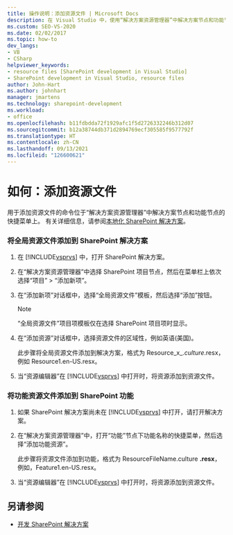 ```yaml
---
title: 操作说明：添加资源文件 | Microsoft Docs
description: 在 Visual Studio 中，使用“解决方案资源管理器”中解决方案节点和功能节点的快捷菜单上的命令添加资源文件。
ms.custom: SEO-VS-2020
ms.date: 02/02/2017
ms.topic: how-to
dev_langs:
- VB
- CSharp
helpviewer_keywords:
- resource files [SharePoint development in Visual Studio]
- SharePoint development in Visual Studio, resource files
author: John-Hart
ms.author: johnhart
manager: jmartens
ms.technology: sharepoint-development
ms.workload:
- office
ms.openlocfilehash: b11fdbdda72f1929afc1f5d2726332246b312d07
ms.sourcegitcommit: b12a38744db371d2894769ecf305585f9577792f
ms.translationtype: HT
ms.contentlocale: zh-CN
ms.lasthandoff: 09/13/2021
ms.locfileid: "126600621"
---
```

# <a name="how-to-add-a-resource-file"></a>如何：添加资源文件
  用于添加资源文件的命令位于“解决方案资源管理器”中解决方案节点和功能节点的快捷菜单上。 有关详细信息，请参阅[本地化 SharePoint 解决方案](../sharepoint/localizing-sharepoint-solutions.md)。

### <a name="to-add-a-global-resource-file-to-a-sharepoint-solution"></a>将全局资源文件添加到 SharePoint 解决方案

1. 在 [!INCLUDE[vsprvs](../sharepoint/includes/vsprvs-md.md)] 中，打开 SharePoint 解决方案。

2. 在“解决方案资源管理器”中选择 SharePoint 项目节点，然后在菜单栏上依次选择“项目” > “添加新项”。

3. 在“添加新项”对话框中，选择“全局资源文件”模板，然后选择“添加”按钮。

   > [!NOTE]
   > “全局资源文件”项目项模板仅在选择 SharePoint 项目项时显示。

4. 在“添加资源”对话框中，选择资源文件的区域性，例如英语(美国)。

    此步骤将全局资源文件添加到解决方案，格式为 Resource_x_.<em>culture</em>.resx，例如 Resource1.en-US.resx。

5. 当“资源编辑器”在 [!INCLUDE[vsprvs](../sharepoint/includes/vsprvs-md.md)] 中打开时，将资源添加到资源文件。

### <a name="to-add-a-feature-resource-file-to-a-sharepoint-feature"></a>将功能资源文件添加到 SharePoint 功能

1. 如果 SharePoint 解决方案尚未在 [!INCLUDE[vsprvs](../sharepoint/includes/vsprvs-md.md)] 中打开，请打开解决方案。

2. 在“解决方案资源管理器”中，打开“功能”节点下功能名称的快捷菜单，然后选择“添加功能资源”。

     此步骤将资源文件添加到功能，格式为 ResourceFileName.culture **.resx**，例如，Feature1.en-US.resx。

3. 当“资源编辑器”在 [!INCLUDE[vsprvs](../sharepoint/includes/vsprvs-md.md)] 中打开时，将资源添加到资源文件。

## <a name="see-also"></a>另请参阅
- [开发 SharePoint 解决方案](../sharepoint/developing-sharepoint-solutions.md)
